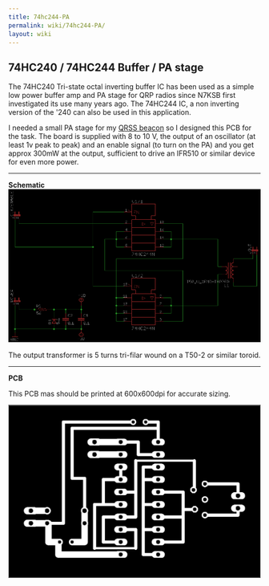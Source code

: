 ```yaml
---
title: 74hc244-PA
permalink: wiki/74hc244-PA/
layout: wiki
---
```


74HC240 / 74HC244 Buffer / PA stage
-----------------------------------

The 74HC240 Tri-state octal inverting buffer IC has been used as a
simple low power buffer amp and PA stage for QRP radios since N7KSB
first investigated its use many years ago. The 74HC244 IC, a non
inverting version of the '240 can also be used in this application.

I needed a small PA stage for my [QRSS beacon](/wiki/QRSS_Beacon "wikilink")
so I designed this PCB for the task. The board is supplied with 8 to 10
V, the output of an oscillator (at least 1v peak to peak) and an enable
signal (to turn on the PA) and you get approx 300mW at the output,
sufficient to drive an IFR510 or similar device for even more power.

------------------------------------------------------------------------

**Schematic** ![](Sch-small.png "fig:Sch-small.png")

The output transformer is 5 turns tri-filar wound on a T50-2 or similar
toroid.

------------------------------------------------------------------------

**PCB**

This PCB mas should be printed at 600x600dpi for accurate sizing.

<img src="74hc244Pcb.png" title="74hc244Pcb.png" alt="74hc244Pcb.png" width="800" />

